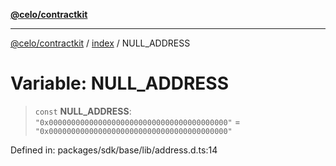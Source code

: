[**@celo/contractkit**](../../README.md)

***

[@celo/contractkit](../../modules.md) / [index](../README.md) / NULL\_ADDRESS

# Variable: NULL\_ADDRESS

> `const` **NULL\_ADDRESS**: `"0x0000000000000000000000000000000000000000"` = `"0x0000000000000000000000000000000000000000"`

Defined in: packages/sdk/base/lib/address.d.ts:14
